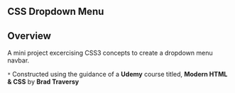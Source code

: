 ## CSS Dropdown Menu

## Overview
A mini project excercising CSS3 concepts to create a dropdown menu navbar.

`*` Constructed using the guidance of a **Udemy** course titled, **Modern HTML & CSS** by **Brad Traversy**